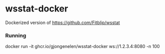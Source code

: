 # wsstat-docker

Dockerized version of https://github.com/Fitblip/wsstat

### Running
docker run -it ghcr.io/gjongenelen/wsstat-docker ws://1.2.3.4:8080 -n 100
